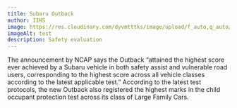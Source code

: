 ```yaml
---
title: Subaru Outback
author: IIHS
image: https://res.cloudinary.com/dyvmtttks/image/upload/f_auto,q_auto/v1654871623/subaruoutback_lb4xkk.jpg
imageAlt: test
description: Safety evaluation
---
```


The announcement by NCAP says the Outback “attained the highest
score ever achieved by a Subaru vehicle in both safety assist and
vulnerable road users, corresponding to the highest score across
all vehicle classes according to the latest applicable test.”
According to the latest test protocols, the new Outback also
registered the highest marks in the child occupant protection
test across its class of Large Family Cars.
